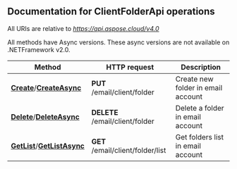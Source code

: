 

## Documentation for ClientFolderApi operations

All URIs are relative to *https://api.aspose.cloud/v4.0*

All methods have Async versions. These async versions are not available on .NETFramework v2.0.

Method | HTTP request | Description
------------- | ------------- | -------------
[**Create**](ClientFolderApi.md#Create)/[**CreateAsync**](ClientFolderApi.md#CreateAsync)| **PUT** /email/client/folder| Create new folder in email account             
[**Delete**](ClientFolderApi.md#Delete)/[**DeleteAsync**](ClientFolderApi.md#DeleteAsync)| **DELETE** /email/client/folder| Delete a folder in email account             
[**GetList**](ClientFolderApi.md#GetList)/[**GetListAsync**](ClientFolderApi.md#GetListAsync)| **GET** /email/client/folder/list| Get folders list in email account             




